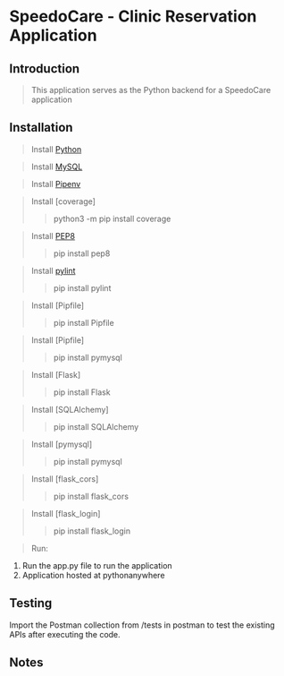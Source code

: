 # SpeedoCare - Clinic Reservation Application

## Introduction

> This application serves as the Python backend for a SpeedoCare application

## Installation

> Install [Python](https://www.python.org/)

> Install [MySQL](https://www.mysql.com/)

> Install [Pipenv](https://pipenv.pypa.io/en/latest/)

> Install [coverage]
>> python3 -m pip install coverage

> Install [PEP8](https://dev.to/j0nimost/setting-up-pep8-and-pylint-on-vs-code-34h)
>> pip install pep8

> Install [pylint](https://dev.to/j0nimost/setting-up-pep8-and-pylint-on-vs-code-34h)
>> pip install pylint

> Install [Pipfile]
>> pip install Pipfile

> Install [Pipfile]
>> pip install pymysql

> Install [Flask]
>> pip install Flask

> Install [SQLAlchemy]
>> pip install SQLAlchemy

> Install [pymysql]
>> pip install pymysql

> Install [flask_cors]
>> pip install flask_cors

> Install [flask_login]
>> pip install flask_login

> Run:
1. Run the app.py file to run the application
2. Application hosted at pythonanywhere

## Testing
Import the Postman collection from /tests in postman to test the existing APIs after executing the code.

## Notes

